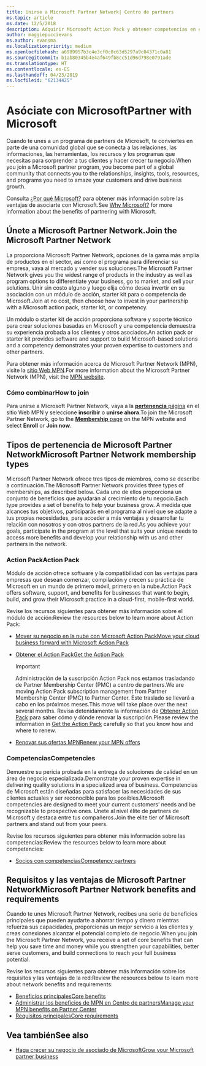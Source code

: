```yaml
---
title: Unirse a Microsoft Partner Network| Centro de partners
ms.topic: article
ms.date: 12/5/2018
description: Adquirir Microsoft Action Pack y obtener competencias en el Centro de partners
author: maggiepuccievans
ms.author: evansma
ms.localizationpriority: medium
ms.openlocfilehash: a6989957b3c4e3cf0c0c63d5297a9c04371c0a81
ms.sourcegitcommit: b1ab80345b4e4af649fb8cc51d96d798e0791ade
ms.translationtype: HT
ms.contentlocale: es-ES
ms.lasthandoff: 04/23/2019
ms.locfileid: "62134425"
---
```

<!-- Note from Maggie on Dec 5, 2018: I can no longer tell what purpose this article serves. I'm going to redirect it to the mpn-overview.md topic and move the relevant information there. In the interim, I've copied and pasted the content from the MPN overview topic into this one in case anyone out there has it bookmarked.
-->

# <a name="partner-with-microsoft"></a><span data-ttu-id="31108-103">Asóciate con Microsoft</span><span class="sxs-lookup"><span data-stu-id="31108-103">Partner with Microsoft</span></span>

<span data-ttu-id="31108-104">Cuando te unes a un programa de partners de Microsoft, te conviertes en parte de una comunidad global que se conecta a las relaciones, las informaciones, las herramientas, los recursos y los programas que necesitas para sorprender a tus clientes y hacer crecer tu negocio.</span><span class="sxs-lookup"><span data-stu-id="31108-104">When you join a Microsoft partner program, you become part of a global community that connects you to the relationships, insights, tools, resources, and programs you need to amaze your customers and drive business growth.</span></span>

<span data-ttu-id="31108-105">Consulta [¿Por qué Microsoft?](https://partner.microsoft.com/business-opportunities/why-microsoft) para obtener más información sobre las ventajas de asociarte con Microsoft.</span><span class="sxs-lookup"><span data-stu-id="31108-105">See [Why Microsoft?](https://partner.microsoft.com/business-opportunities/why-microsoft) for more information about the benefits of partnering with Microsoft.</span></span> 

## <a name="join-the-microsoft-partner-network"></a><span data-ttu-id="31108-106">Únete a Microsoft Partner Network.</span><span class="sxs-lookup"><span data-stu-id="31108-106">Join the Microsoft Partner Network</span></span>

<!-- 12/5/18 The content below was copied and pasted directly from the Membership page of the MPN site (https://partner.microsoft.com/en-us/membership)-->

<span data-ttu-id="31108-107">La proporciona Microsoft Partner Network, opciones de la gama más amplia de productos en el sector, así como el programa para diferenciar su empresa, vaya al mercado y vender sus soluciones.</span><span class="sxs-lookup"><span data-stu-id="31108-107">The Microsoft Partner Network gives you the widest range of products in the industry as well as program options to differentiate your business, go to market, and sell your solutions.</span></span> <span data-ttu-id="31108-108">Unir sin costo alguno y luego elija cómo desea invertir en su asociación con un módulo de acción, starter kit para o competencia de Microsoft.</span><span class="sxs-lookup"><span data-stu-id="31108-108">Join at no cost, then choose how to invest in your partnership with a Microsoft action pack, starter kit, or competency.</span></span>

<span data-ttu-id="31108-109">Un módulo o starter kit de acción proporciona software y soporte técnico para crear soluciones basadas en Microsoft y una competencia demuestra su experiencia probada a los clientes y otros asociados.</span><span class="sxs-lookup"><span data-stu-id="31108-109">An action pack or starter kit provides software and support to build Microsoft-based solutions and a competency demonstrates your proven expertise to customers and other partners.</span></span>

<span data-ttu-id="31108-110">Para obtener más información acerca de Microsoft Partner Network (MPN), visite la [sitio Web MPN](https://partner.microsoft.com/commercial).</span><span class="sxs-lookup"><span data-stu-id="31108-110">For more information about the Microsoft Partner Network (MPN), visit the [MPN website](https://partner.microsoft.com/commercial).</span></span>

### <a name="how-to-join"></a><span data-ttu-id="31108-111">Cómo combinar</span><span class="sxs-lookup"><span data-stu-id="31108-111">How to join</span></span>

<span data-ttu-id="31108-112">Para unirse a Microsoft Partner Network, vaya a la [ **pertenencia** página](https://partner.microsoft.com/membership) en el sitio Web MPN y seleccione **inscribir** o **unirse ahora**.</span><span class="sxs-lookup"><span data-stu-id="31108-112">To join the Microsoft Partner Network, go to the [**Membership** page](https://partner.microsoft.com/membership) on the MPN website and select **Enroll** or **Join now**.</span></span>

## <a name="microsoft-partner-network-membership-types"></a><span data-ttu-id="31108-113">Tipos de pertenencia de Microsoft Partner Network</span><span class="sxs-lookup"><span data-stu-id="31108-113">Microsoft Partner Network membership types</span></span>

<!-- 12/5/18 The content below was copied and pasted directly from the Membership pages of the MPN site (https://partner.microsoft.com/en-us/membership)-->

<span data-ttu-id="31108-114">Microsoft Partner Network ofrece tres tipos de miembros, como se describe a continuación.</span><span class="sxs-lookup"><span data-stu-id="31108-114">The Microsoft Partner Network provides three types of memberships, as described below.</span></span> <span data-ttu-id="31108-115">Cada uno de ellos proporciona un conjunto de beneficios que ayudarán al crecimiento de tu negocio.</span><span class="sxs-lookup"><span data-stu-id="31108-115">Each type provides a set of benefits to help your business grow.</span></span> <span data-ttu-id="31108-116">A medida que alcances tus objetivos, participarás en el programa al nivel que se adapte a tus propias necesidades, para acceder a más ventajas y desarrollar tu relación con nosotros y con otros partners de la red.</span><span class="sxs-lookup"><span data-stu-id="31108-116">As you achieve your goals, participate in the program at the level that suits your unique needs to access more benefits and develop your relationship with us and other partners in the network.</span></span>

### <a name="action-pack"></a><span data-ttu-id="31108-117">Action Pack</span><span class="sxs-lookup"><span data-stu-id="31108-117">Action Pack</span></span>

<span data-ttu-id="31108-118">Módulo de acción ofrece software y la compatibilidad con las ventajas para empresas que desean comenzar, compilación y crecen su práctica de Microsoft en un mundo de primero móvil, primero en la nube.</span><span class="sxs-lookup"><span data-stu-id="31108-118">Action Pack offers software, support, and benefits for businesses that want to begin, build, and grow their Microsoft practice in a cloud-first, mobile-first world.</span></span> 

<span data-ttu-id="31108-119">Revise los recursos siguientes para obtener más información sobre el módulo de acción:</span><span class="sxs-lookup"><span data-stu-id="31108-119">Review the resources below to learn more about Action Pack:</span></span>

- [<span data-ttu-id="31108-120">Mover su negocio en la nube con Microsoft Action Pack</span><span class="sxs-lookup"><span data-stu-id="31108-120">Move your cloud business forward with Microsoft Action Pack</span></span>](https://partner.microsoft.com/membership/action-pack)
- [<span data-ttu-id="31108-121">Obtener el Action Pack</span><span class="sxs-lookup"><span data-stu-id="31108-121">Get the Action Pack</span></span>](mpn-get-action-pack.md)
  
    >[!IMPORTANT]
    ><span data-ttu-id="31108-122">Administración de la suscripción Action Pack nos estamos trasladando de Partner Membership Center (PMC) a centro de partners.</span><span class="sxs-lookup"><span data-stu-id="31108-122">We are moving Action Pack subscription management from Partner Membership Center (PMC) to Partner Center.</span></span> <span data-ttu-id="31108-123">Este traslado se llevará a cabo en los próximos meses.</span><span class="sxs-lookup"><span data-stu-id="31108-123">This move will take place over the next several months.</span></span> <span data-ttu-id="31108-124">Revisa detenidamente la información de [Obtener Action Pack](mpn-get-action-pack.md) para saber cómo y dónde renovar la suscripción.</span><span class="sxs-lookup"><span data-stu-id="31108-124">Please review the information in [Get the Action Pack](mpn-get-action-pack.md) carefully so that you know how and where to renew.</span></span>  

- [<span data-ttu-id="31108-125">Renovar sus ofertas MPN</span><span class="sxs-lookup"><span data-stu-id="31108-125">Renew your MPN offers</span></span>](renew-mpn-offers.md)

### <a name="competencies"></a><span data-ttu-id="31108-126">Competencias</span><span class="sxs-lookup"><span data-stu-id="31108-126">Competencies</span></span>

<span data-ttu-id="31108-127">Demuestre su pericia probada en la entrega de soluciones de calidad en un área de negocio especializada.</span><span class="sxs-lookup"><span data-stu-id="31108-127">Demonstrate your proven expertise in delivering quality solutions in a specialized area of business.</span></span> <span data-ttu-id="31108-128">Competencias de Microsoft están diseñadas para satisfacer las necesidades de sus clientes actuales y ser reconocible para los posibles.</span><span class="sxs-lookup"><span data-stu-id="31108-128">Microsoft competencies are designed to meet your current customers’ needs and be recognizable to prospective ones.</span></span> <span data-ttu-id="31108-129">Únete al nivel élite de partners de Microsoft y destaca entre tus compañeros.</span><span class="sxs-lookup"><span data-stu-id="31108-129">Join the elite tier of Microsoft partners and stand out from your peers.</span></span>

<span data-ttu-id="31108-130">Revise los recursos siguientes para obtener más información sobre las competencias:</span><span class="sxs-lookup"><span data-stu-id="31108-130">Review the resources below to learn more about competencies:</span></span>

- [<span data-ttu-id="31108-131">Socios con competencias</span><span class="sxs-lookup"><span data-stu-id="31108-131">Competency partners</span></span>](https://partner.microsoft.com/membership/competencies)

## <a name="microsoft-partner-network-benefits-and-requirements"></a><span data-ttu-id="31108-132">Requisitos y las ventajas de Microsoft Partner Network</span><span class="sxs-lookup"><span data-stu-id="31108-132">Microsoft Partner Network benefits and requirements</span></span>

<span data-ttu-id="31108-133">Cuando te unes Microsoft Partner Network, recibes una serie de beneficios principales que pueden ayudarte a ahorrar tiempo y dinero mientras refuerza sus capacidades, proporcionas un mejor servicio a los clientes y creas conexiones alcanzar el potencial completo de negocio.</span><span class="sxs-lookup"><span data-stu-id="31108-133">When you join the Microsoft Partner Network, you receive a set of core benefits that can help you save time and money while you strengthen your capabilities, better serve customers, and build connections to reach your full business potential.</span></span>

<span data-ttu-id="31108-134">Revise los recursos siguientes para obtener más información sobre los requisitos y las ventajas de la red:</span><span class="sxs-lookup"><span data-stu-id="31108-134">Review the resources below to learn more about network benefits and requirements:</span></span>

- [<span data-ttu-id="31108-135">Beneficios principales</span><span class="sxs-lookup"><span data-stu-id="31108-135">Core benefits</span></span>](https://partner.microsoft.com/en-us/membership/core-benefits#simple-tab-content-1)
- [<span data-ttu-id="31108-136">Administrar los beneficios de MPN en Centro de partners</span><span class="sxs-lookup"><span data-stu-id="31108-136">Manage your MPN benefits on Partner Center</span></span>](manage-your-partner-network-benefits.md)
- [<span data-ttu-id="31108-137">Requisitos principales</span><span class="sxs-lookup"><span data-stu-id="31108-137">Core requirements</span></span>](https://partner.microsoft.com/en-us/membership/core-benefits#simple-tab-content-2)

## <a name="see-also"></a><span data-ttu-id="31108-138">Vea también</span><span class="sxs-lookup"><span data-stu-id="31108-138">See also</span></span>
- [<span data-ttu-id="31108-139">Haga crecer su negocio de asociado de Microsoft</span><span class="sxs-lookup"><span data-stu-id="31108-139">Grow your Microsoft partner business</span></span>](grow-your-business.md)

